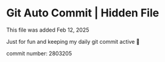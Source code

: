 # Git Auto Commit | Hidden File

This file was added Feb 12, 2025

Just for fun and keeping my daily git commit active 🤪

commit number: 2803205
